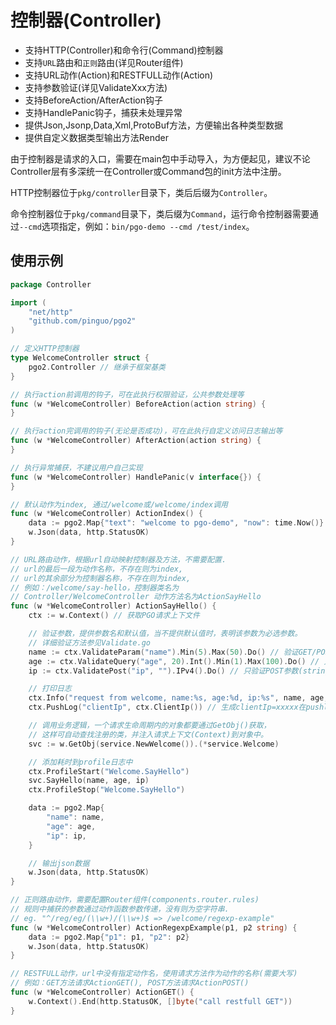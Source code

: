 # 控制器(Controller)

- 支持HTTP(Controller)和命令行(Command)控制器
- 支持`URL`路由和`正则`路由(详见Router组件)
- 支持URL动作(Action)和RESTFULL动作(Action)
- 支持参数验证(详见ValidateXxx方法)
- 支持BeforeAction/AfterAction钩子
- 支持HandlePanic钩子，捕获未处理异常
- 提供Json,Jsonp,Data,Xml,ProtoBuf方法，方便输出各种类型数据
- 提供自定义数据类型输出方法Render

由于控制器是请求的入口，需要在main包中手动导入，为方便起见，建议不论Controller层有多深统一在Controller或Command包的init方法中注册。

HTTP控制器位于`pkg/controller`目录下，类后后缀为`Controller`。

命令控制器位于`pkg/command`目录下，类后缀为`Command`，运行命令控制器需要通过`--cmd`选项指定，例如：`bin/pgo-demo --cmd /test/index`。

## 使用示例

```go
package Controller

import (
    "net/http"
    "github.com/pinguo/pgo2"
)

// 定义HTTP控制器
type WelcomeController struct {
    pgo2.Controller	// 继承于框架基类
}

// 执行action前调用的钩子，可在此执行权限验证，公共参数处理等
func (w *WelcomeController) BeforeAction(action string) {
}

// 执行action完调用的钩子(无论是否成功)，可在此执行自定义访问日志输出等
func (w *WelcomeController) AfterAction(action string) {
}

// 执行异常捕获，不建议用户自己实现
func (w *WelcomeController) HandlePanic(v interface{}) {
}

// 默认动作为index, 通过/welcome或/welcome/index调用
func (w *WelcomeController) ActionIndex() {
    data := pgo2.Map{"text": "welcome to pgo-demo", "now": time.Now()}
    w.Json(data, http.StatusOK)
}

// URL路由动作，根据url自动映射控制器及方法，不需要配置.
// url的最后一段为动作名称，不存在则为index,
// url的其余部分为控制器名称，不存在则为index,
// 例如：/welcome/say-hello，控制器类名为
// Controller/WelcomeController 动作方法名为ActionSayHello
func (w *WelcomeController) ActionSayHello() {
    ctx := w.Context() // 获取PGO请求上下文件

    // 验证参数，提供参数名和默认值，当不提供默认值时，表明该参数为必选参数。
    // 详细验证方法参见Validate.go
    name := ctx.ValidateParam("name").Min(5).Max(50).Do() // 验证GET/POST参数(string)，为空或验证失败时panic
    age := ctx.ValidateQuery("age", 20).Int().Min(1).Max(100).Do() // 只验证GET参数(int)，为空或失败时返回20
    ip := ctx.ValidatePost("ip", "").IPv4().Do() // 只验证POST参数(string), 为空或失败时返回空字符串

    // 打印日志
    ctx.Info("request from welcome, name:%s, age:%d, ip:%s", name, age, ip)
    ctx.PushLog("clientIp", ctx.ClientIp()) // 生成clientIp=xxxxx在pushlog中

    // 调用业务逻辑，一个请求生命周期内的对象都要通过GetObj()获取，
    // 这样可自动查找注册的类，并注入请求上下文(Context)到对象中。
    svc := w.GetObj(service.NewWelcome()).(*service.Welcome)

    // 添加耗时到profile日志中
    ctx.ProfileStart("Welcome.SayHello")
    svc.SayHello(name, age, ip)
    ctx.ProfileStop("Welcome.SayHello")

    data := pgo2.Map{
        "name": name,
        "age": age,
        "ip": ip,
    }

    // 输出json数据
    w.Json(data, http.StatusOK)
}

// 正则路由动作，需要配置Router组件(components.router.rules)
// 规则中捕获的参数通过动作函数参数传递，没有则为空字符串.
// eg. "^/reg/eg/(\\w+)/(\\w+)$ => /welcome/regexp-example"
func (w *WelcomeController) ActionRegexpExample(p1, p2 string) {
    data := pgo2.Map{"p1": p1, "p2": p2}
    w.Json(data, http.StatusOK)
}

// RESTFULL动作，url中没有指定动作名，使用请求方法作为动作的名称(需要大写)
// 例如：GET方法请求ActionGET(), POST方法请求ActionPOST()
func (w *WelcomeController) ActionGET() {
    w.Context().End(http.StatusOK, []byte("call restfull GET"))
}
```